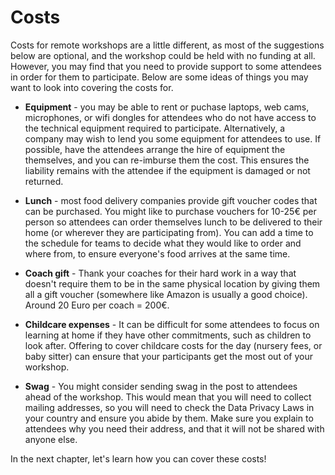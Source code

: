 # Costs

Costs for remote workshops are a little different, as most of the suggestions below are optional, and the workshop could be held with no funding at all. However, you may find that you need to provide support to some attendees in order for them to participate. Below are some ideas of things you may want to look into covering the costs for.

- __Equipment__ - you may be able to rent or puchase laptops, web cams, microphones, or wifi dongles for attendees who do not have access to the technical equipment required to participate. Alternatively, a company may wish to lend you some equipment for attendees to use. If possible, have the attendees arrange the hire of equipment the themselves, and you can re-imburse them the cost. This ensures the liability remains with the attendee if the equipment is damaged or not returned.

- __Lunch__ - most food delivery companies provide gift voucher codes that can be purchased. You might like to purchase vouchers for 10-25€ per person so attendees can order themselves lunch to be delivered to their home (or wherever they are participating from). You can add a time to the schedule for teams to decide what they would like to order and where from, to ensure everyone's food arrives at the same time.

- __Coach gift__ - Thank your coaches for their hard work in a way that doesn't require them to be in the same physical location by giving them all a gift voucher (somewhere like Amazon is usually a good choice). Around 20 Euro per coach = 200€.

- __Childcare expenses__ - It can be difficult for some attendees to focus on learning at home if they have other commitments, such as children to look after. Offering to cover childcare costs for the day (nursery fees, or baby sitter) can ensure that your participants get the most out of your workshop.

- __Swag__ - You might consider sending swag in the post to attendees ahead of the workshop. This would mean that you will need to collect mailing addresses, so you will need to check the Data Privacy Laws in your country and ensure you abide by them. Make sure you explain to attendees why you need their address, and that it will not be shared with anyone else.

In the next chapter, let's learn how you can cover these costs!
